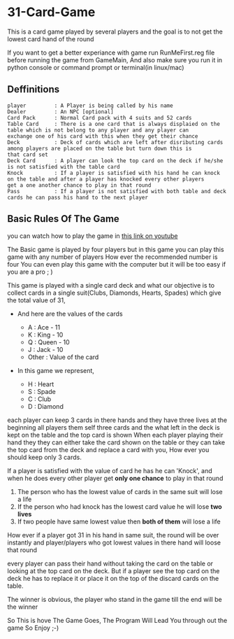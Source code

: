 # 31-Card-Game

This is a card game played by several players and the goal is to not get the lowest card hand of the round

If you want to get a better experiance with game run RunMeFirst.reg file before running the game from GameMain, And also make sure you 
run it in python console or command prompt or terminal(in linux/mac)

## Deffinitions
    player         : A Player is being called by his name
    Dealer         : An NPC [optional]
    Card Pack      : Normal Card pack with 4 suits and 52 cards
    Table Card     : There is a one card that is always displaied on the table which is not belong to any player and any player can
    exchange one of his card with this when they get their chance
    Deck           : Deck of cards which are left after disributing cards among players are placed on the table but turn down this is
    that card set
    Deck Card      : A player can look the top card on the deck if he/she is not satisfied with the table card
    Knock          : If a player is satisfied with his hand he can knock on the table and after a player has knocked every other players
    get a one another chance to play in that round
    Pass           : If a player is not satisfied with both table and deck cards he can pass his hand to the next player

## Basic Rules Of The Game

you can watch how to play the game in [this link on youtube](https://www.youtube.com/watch?v=xW9FBHR-rLs)

The Basic game is played by four players but in this game you can play this game with any number of players How ever the recommended
number is four You can even play this game with the computer but it will be too easy if you are a pro ; )
    
This game is played with a single card deck and what our objective is to collect cards in a single suit(Clubs, Diamonds, Hearts,
Spades) which give the total value of 31,

* And here are the values of the cards
    - A : Ace - 11
    - K : King - 10
    - Q : Queen - 10
    - J : Jack - 10
    - Other : Value of the card

* In this game we represent,
    - H : Heart
    - S : Spade
    - C : Club
    - D : Diamond

each player can keep 3 cards in there hands and they have three lives at the beginning all players them self three cards and the
what left in the deck is kept on the table and the top card is shown When each player playing their hand they they can either take
the card shown on the table or they can take the top card from the deck and replace a card with you, How ever you should keep only 
3 cards.

If a player is satisfied with the value of card he has he can 'Knock', and when he does every other player get **only one chance** to
play in that round
   1. The person who has the lowest value of cards in the same suit will lose a life
   2. If the person who had knock has the lowest card value he will lose **two lives**
   3. If two people have same lowest value then **both of them** will lose a life 

How ever if a player got 31 in his hand in same suit, the round will be over instantly and player/players who got lowest values in
there hand will loose that round

every player can pass their hand without taking the card on the table or looking at the top card on the deck. But if a player see
the top card on the deck  he has to replace it or place it on the top of the discard cards on the table.

The winner is obvious, the player who stand in the game till the end will be the winner

So This is hove The Game Goes, The Program Will Lead You through out the game
So Enjoy ;-)

